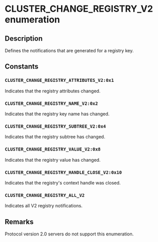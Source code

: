 # CLUSTER_CHANGE_REGISTRY_V2 enumeration

## Description

Defines the notifications that are generated for a registry key.

## Constants

### `CLUSTER_CHANGE_REGISTRY_ATTRIBUTES_V2:0x1`

Indicates that the registry attributes changed.

### `CLUSTER_CHANGE_REGISTRY_NAME_V2:0x2`

Indicates that the registry key name has changed.

### `CLUSTER_CHANGE_REGISTRY_SUBTREE_V2:0x4`

Indicates that the registry subtree has changed.

### `CLUSTER_CHANGE_REGISTRY_VALUE_V2:0x8`

Indicates that the registry value has changed.

### `CLUSTER_CHANGE_REGISTRY_HANDLE_CLOSE_V2:0x10`

Indicates that the registry's context handle was closed.

### `CLUSTER_CHANGE_REGISTRY_ALL_V2`

Indicates all V2 registry notifications.

## Remarks

Protocol version 2.0 servers do not support this enumeration.